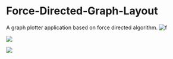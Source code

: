 # Force-Directed-Graph-Layout
A graph plotter application based on force directed algorithm.
![f](https://choudharyramesh.github.io/GIfs/FDGL1.gif)

![](https://choudharyramesh.github.io/GIfs/FDGL2.gif)

![](https://choudharyramesh.github.io/GIfs/FDGL3.gif)
